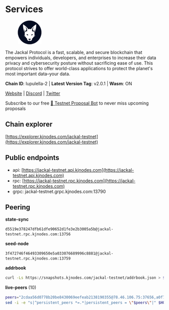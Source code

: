 # Services

<figure><img src="https://raw.githubusercontent.com/kj89/cosmos-images/main/logos/jackal.png" alt=""><figcaption></figcaption></figure>

The Jackal Protocol is a fast, scalable, and secure blockchain that empowers  individuals, developers, and enterprises to increase their data privacy and  cybersecurity posture without sacrificing ease of use. This protocol strives  to offer world-class applications to protect the planet's most important data–your data.

**Chain ID**: lupulella-2 | **Latest Version Tag**: v2.0.1 | **Wasm**: ON

[Website](https://jackalprotocol.com) | [Discord](https://discord.com/invite/5GKym3p6rj) | [Twitter](https://twitter.com/Jackal_Protocol)



Subscribe to our free [🤖 Testnet Proposal Bot](https://t.me/kjnodes_testnet_proposal_bot) to never miss upcoming proposals


## Chain explorer
[https://explorer.kjnodes.com/jackal-testnet](https://explorer.kjnodes.com/jackal-testnet)

## Public endpoints

* api: [https://jackal-testnet.api.kjnodes.com](https://jackal-testnet.api.kjnodes.com)
* rpc: [https://jackal-testnet.rpc.kjnodes.com](https://jackal-testnet.rpc.kjnodes.com)
* grpc: jackal-testnet.grpc.kjnodes.com:13790

## Peering

**state-sync**

```text
d5519e378247dfb61dfe90652d1fe3e2b3005a5b@jackal-testnet.rpc.kjnodes.com:13756
```

**seed-node**

```text
3f472746f46493309650e5a033076689996c8881@jackal-testnet.rpc.kjnodes.com:13759
```

**addrbook**
```bash
curl -Ls https://snapshots.kjnodes.com/jackal-testnet/addrbook.json > $HOME/.canine/config/addrbook.json
```

**live-peers** (10)
```bash
peers="2cdaa56d0778b20be8430069eefeab2138190355@78.46.106.75:37656,a0f726a3dffb45d9cbde0913701bd757fcd7e434@157.90.2.254:36656,dc84774683298e57a848b59b7c0d1a70477b4fc1@213.239.207.175:48656,27238e2f804bf28a14c186a2e0f0ceaae0d2588f@176.9.98.24:30566,5eedbfbe64b942f4ab54db3842acf3bfab034c24@161.97.74.88:46656,fd5b3021fe67406e63c1a3e3e89cb243bc0791c9@65.109.32.174:32656,0394449cab5a29f24dd4f37683d3b7622f27c0fc@65.108.206.118:61156,d5519e378247dfb61dfe90652d1fe3e2b3005a5b@65.109.68.190:13756,80420ad774e622bda8e1dfa9b80da11eee7eed1f@144.126.140.252:29656,fabb22d283df1698de657c2bf4084892362136d6@38.242.237.107:26676"
sed -i -e "s|^persistent_peers *=.*|persistent_peers = \"$peers\"|" $HOME/.canine/config/config.toml
```
